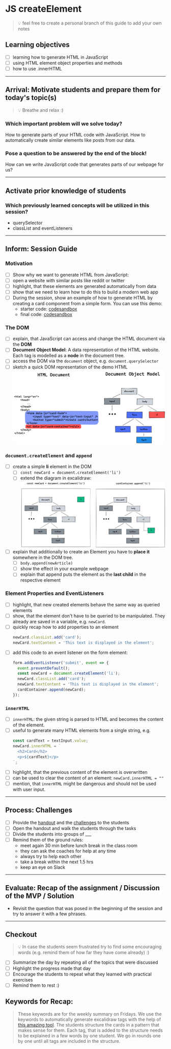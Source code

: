 # JS createElement

> 💡 feel free to create a personal branch of this guide to add your own notes

## Learning objectives

- [ ] learning how to generate HTML in JavaScript
- [ ] using HTML element object properties and methods
- [ ] how to use .innerHTML

---

## Arrival: Motivate students and prepare them for today's topic(s)

> 💡 Breathe and relax :)

### Which important problem will we solve today?

How to generate parts of your HTML code with JavaScript. How to automatically create similar
elements like posts from our data.

### Pose a question to be answered by the end of the block!

How can we write JavaScript code that generates parts of our webpage for us?

---

## Activate prior knowledge of students

### Which previously learned concepts will be utilized in this session?

- querySelector
- classList and eventListeners

---

## Inform: Session Guide

### Motivation

- [ ] Show why we want to generate HTML from JavaScript:
- [ ] open a website with similar posts like reddit or twitter
- [ ] highlight, that these elements are generated automatically from data
- [ ] show that we need to learn how to do this to build a modern web app
- [ ] During the session, show an example of how to generate HTML by creating a card component from
      a simple form. You can use this demo:
  - starter code:
    [codesandbox](https://codesandbox.io/s/github/neuefische/web-exercises/sessions/js-createelement/demo-start?file=/js/index.js)
  - final code:
    [codesandbox](https://codesandbox.io/s/github/neuefische/web-exercises/sessions/js-createelement/demo-end?file=/js/index.js)

### The DOM

- [ ] explain, that JavaScript can access and change the HTML document via the **DOM**
- [ ] **Document Object Model**: A data representation of the HTML website. Each tag is modelled as
      a **node** in the document tree.
- [ ] access the DOM via the `document` object, e.g. `document.querySelector`
- [ ] sketch a quick DOM representation of the demo HTML ![dom and createElement](assets/DOM.png)

### `document.createElement` and `append`

- [ ] create a simple **li** element in the DOM
  - [ ] `const newCard = document.createElement('li')`
  - [ ] extend the diagram in excalidraw: ![dom and createElement](assets/createElement.png)
- [ ] explain that additionally to create an Element you have to **place it** somewhere in the DOM
      tree.
  - [ ] `body.append(newArticle)`
  - [ ] show the effect in your example webpage
  - [ ] explain that append puts the element as the **last child** in the respective element

### Element Properties and EventListeners

- [ ] highlight, that new created elements behave the same way as queried elements
- [ ] show, that the element don't have to be queried to be manipulated. They already are saved in a
      variable, e.g. `newCard`.
- [ ] quickly recap how to add properties to an element
  ```js
  newCard.classList.add('card');
  newCard.textContent = 'This text is displayed in the element';
  ```
- [ ] add this code to an event listener on the form element:
  ```js
  form.addEventListener('submit', event => {
  	event.preventDefault();
  	const newCard = document.createElement('li');
  	newCard.classList.add('card');
  	newCard.textContent = 'This text is displayed in the element';
  	cardContainer.append(newCard);
  });
  ```

### `innerHTML`

- [ ] `innerHTML`: the given string is parsed to HTML and becomes the content of the element.
- [ ] useful to generate many HTML elements from a single string, e.g.
  ```js
  const cardText = textInput.value;
  newCard.innerHTML = `
  	<h2>Card</h2>
  	<p>${cardText}</p>
  `;
  ```
- [ ] highlight, that the previous content of the element is overwritten
- [ ] can be used to clear the content of an element: `newCard.innerHTML = ""`
- [ ] mention, that `innerHTML` might be dangerous and should not be used with user input.

---

## Process: Challenges

- [ ] Provide the [handout](js-createelement.md) and the
      [challenges](challenges-js-createelement.md) to the students
- [ ] Open the handout and walk the students through the tasks
- [ ] Divide the students into groups of \_\_\_
- [ ] Remind them of the ground rules:
  - meet again 30 min before lunch break in the class room
  - they can ask the coaches for help at any time
  - always try to help each other
  - take a break within the next 1.5 hrs
  - keep an eye on Slack

---

## Evaluate: Recap of the assignment / Discussion of the MVP / Solution

- Revisit the question that was posed in the beginning of the session and try to answer it with a
  few phrases.

---

## Checkout

> 💡 In case the students seem frustrated try to find some encouraging words (e.g. remind them of
> how far they have come already) :)

- [ ] Summarize the day by repeating all of the topics that were discussed
- [ ] Highlight the progress made that day
- [ ] Encourage the students to repeat what they learned with practical exercises
- [ ] Remind them to rest :)

## Keywords for Recap:

> These keywords are for the weekly summary on Fridays. We use the keywords to automatically
> generate excalidraw tags with the help of
> [this amazing tool](https://github.com/F-Kirchhoff/tag-cloud-generator). The students structure
> the cards in a pattern that makes sense for them. Each tag, that is added to the structure needs
> to be explained in a few words by one student. We go in rounds one by one until all tags are
> included in the structure.
